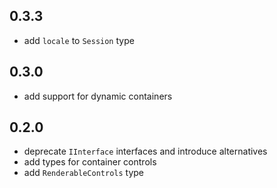 ## 0.3.3

- add `locale` to `Session` type

## 0.3.0

- add support for dynamic containers

## 0.2.0

- deprecate `IInterface` interfaces and introduce alternatives
- add types for container controls
- add `RenderableControls` type